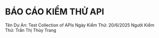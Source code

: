 # BÁO CÁO KIỂM THỬ API
Tên Dự Án: Test Collection of APIs
Ngày Kiểm Thử: 20/6/2025
Người Kiểm Thử: Trần Thị Thùy Trang
